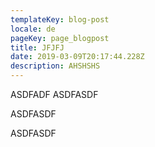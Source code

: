```yaml
---
templateKey: blog-post
locale: de
pageKey: page_blogpost
title: JFJFJ
date: 2019-03-09T20:17:44.228Z
description: AHSHSHS
---
```

ASDFADF ASDFASDF

ASDFASDF

ASDFASDF

